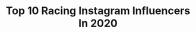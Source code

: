 ---
title: Top 10 Racing Instagram Influencers In 2020
description: >-
  Find top racing Instagram influencers in 2020. Most popular hashtags: #power #japan #sorteo #newyork.
platform: Instagram
profiles:
  - username: "guillermofrancella1"
    fullname: >-
      Guillermo Francella
    location: ""
    followers: 164402
    engagement: 1561
    commentsToLikes: 0.016880
    id: ck55m4xm138cu0i11exujocu5
    verified: false
    hashtags: "#racing"
  - username: "maurimartinez_10"
    fullname: >-
      Mauri Martinez
    location: "Argentina"
    followers: 58410
    engagement: 1130
    commentsToLikes: 0.176009
    id: ck602wznrjry60i14hgsjg2xq
    verified: true
    hashtags: "#sorteo, #racing, #vamospormas, #chanchitocabeza"
  - username: "rafadiazh1"
    fullname: >-
      R å F ā 🎲
    location: "Spain"
    followers: 2790
    engagement: 2479
    commentsToLikes: 0.264823
    id: ck8szh9tcofwc0j788p6619oo
    verified: false
    hashtags: ""
  - username: "nicomoscardiniok"
    fullname: >-
      NICOLAS MOSCARDINI
    location: "Argentina"
    followers: 5684
    engagement: 1265
    commentsToLikes: 0.210361
    id: ck6ub7orw7yir0j71mjph8jtp
    verified: false
    hashtags: "#hondaracing, #hondacivic, #expoagro, #sorteo"
  - username: "therodrigoseabra"
    fullname: >-
      RODRIGO SEABRA 🇵🇹
    location: ""
    followers: 13254
    engagement: 877
    commentsToLikes: 0.092310
    id: ck8t2ty5u0p6b0j784601j3km
    verified: false
    hashtags: "#braap, #keepsafe, #memoriesforlife, #sundayvibes"
  - username: "rika_534"
    fullname: >-
      RIKA
    location: "Japan"
    followers: 11654
    engagement: 1428
    commentsToLikes: 0.034461
    id: ck6uc235rd1ky0j7125yw9iqs
    verified: false
    hashtags: "#skincare, #yukata, #pancakes, #refresh"
  - username: "loingrid.rivero"
    fullname: >-
      yaxu
    location: "Colombia"
    followers: 15730
    engagement: 602
    commentsToLikes: 0.152883
    id: ckaoxl48ddqhw0i78i5etyrg4
    verified: false
    hashtags: "#quedateemcasa, #cuarentine, #desdecasa, #mood"
  - username: "cheick.doucoure20"
    fullname: >-
      Cheick Doucouré
    location: "France"
    followers: 16081
    engagement: 1009
    commentsToLikes: 0.030736
    id: ckap1poyxvl0e0i7895thbylc
    verified: true
    hashtags: "#2024, #oncontinue"
  - username: "alexdvigaliuk"
    fullname: >-
      AlexDvigaliuk|СынКоломойского|
    location: "Ukraine"
    followers: 44826
    engagement: 314
    commentsToLikes: 0.523516
    id: ck8t2xps713kr0j78w512u2r2
    verified: false
    hashtags: "#sport"
  - username: "yuika.hitomi"
    fullname: >-
      日冨結迦🔯2020年SHARK🦈沖縄プロモーション🌺
    location: "Japan"
    followers: 7223
    engagement: 1173
    commentsToLikes: 0.070276
    id: ck9wfaeofnyk70j785lnk1t52
    verified: false
    hashtags: "#beautiful, #fashion, #japan, #echire"
---